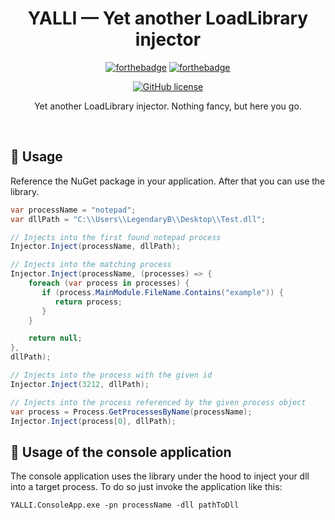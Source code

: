 <div align="center">

<h1>YALLI — Yet another LoadLibrary injector</h1>

[![forthebadge](https://forthebadge.com/images/badges/made-with-c-sharp.svg)](https://forthebadge.com)
[![forthebadge](https://forthebadge.com/images/badges/built-with-love.svg)](https://forthebadge.com)

[![GitHub license](https://img.shields.io/github/license/LegendaryB/YALLI.svg)](https://github.com/LegendaryB/YALLI/blob/master/LICENSE.md)

Yet another LoadLibrary injector. Nothing fancy, but here you go.
</div><br>

## 📝 Usage

Reference the NuGet package in your application. After that you can use the library.

```csharp
var processName = "notepad";
var dllPath = "C:\\Users\\LegendaryB\\Desktop\\Test.dll";

// Injects into the first found notepad process
Injector.Inject(processName, dllPath);

// Injects into the matching process
Injector.Inject(processName, (processes) => {
    foreach (var process in processes) {
       if (process.MainModule.FileName.Contains("example")) {
          return process;
       }
    }

    return null;
},
dllPath);

// Injects into the process with the given id
Injector.Inject(3212, dllPath);

// Injects into the process referenced by the given process object
var process = Process.GetProcessesByName(processName);
Injector.Inject(process[0], dllPath);
```

## 📝 Usage of the console application

The console application uses the library under the hood to inject your dll into a target process. To do so just invoke the application like this:

```
YALLI.ConsoleApp.exe -pn processName -dll pathToDll
```
